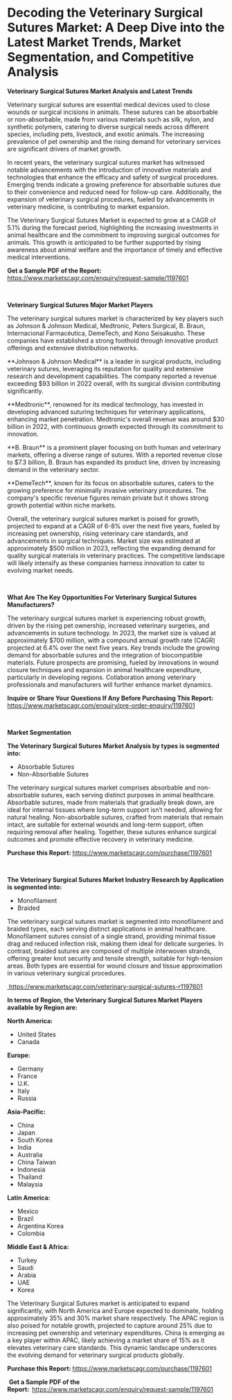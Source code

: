 <p><h1>Decoding the Veterinary Surgical Sutures Market: A Deep Dive into the Latest Market Trends, Market Segmentation, and Competitive Analysis</h1></p><p><strong>Veterinary Surgical Sutures Market Analysis and Latest Trends</strong></p>
<p><p>Veterinary surgical sutures are essential medical devices used to close wounds or surgical incisions in animals. These sutures can be absorbable or non-absorbable, made from various materials such as silk, nylon, and synthetic polymers, catering to diverse surgical needs across different species, including pets, livestock, and exotic animals. The increasing prevalence of pet ownership and the rising demand for veterinary services are significant drivers of market growth. </p><p>In recent years, the veterinary surgical sutures market has witnessed notable advancements with the introduction of innovative materials and technologies that enhance the efficacy and safety of surgical procedures. Emerging trends indicate a growing preference for absorbable sutures due to their convenience and reduced need for follow-up care. Additionally, the expansion of veterinary surgical procedures, fueled by advancements in veterinary medicine, is contributing to market expansion. </p><p>The Veterinary Surgical Sutures Market is expected to grow at a CAGR of 5.1% during the forecast period, highlighting the increasing investments in animal healthcare and the commitment to improving surgical outcomes for animals. This growth is anticipated to be further supported by rising awareness about animal welfare and the importance of timely and effective medical interventions.</p></p>
<p><strong>Get a Sample PDF of the Report:&nbsp;</strong> <a href="https://www.marketscagr.com/enquiry/request-sample/1197601?utm_campaign=2635&utm_medium=2&utm_source=Github&utm_content=ia&utm_term=13042025&utm_id=veterinary-surgical-sutures">https://www.marketscagr.com/enquiry/request-sample/1197601</a></p>
<p>&nbsp;</p>
<p><strong>Veterinary Surgical Sutures Major Market Players</strong></p>
<p><p>The veterinary surgical sutures market is characterized by key players such as Johnson & Johnson Medical, Medtronic, Peters Surgical, B. Braun, Internacional Farmacéutica, DemeTech, and Kono Seisakusho. These companies have established a strong foothold through innovative product offerings and extensive distribution networks.</p><p>**Johnson & Johnson Medical** is a leader in surgical products, including veterinary sutures, leveraging its reputation for quality and extensive research and development capabilities. The company reported a revenue exceeding $93 billion in 2022 overall, with its surgical division contributing significantly.</p><p>**Medtronic**, renowned for its medical technology, has invested in developing advanced suturing techniques for veterinary applications, enhancing market penetration. Medtronic's overall revenue was around $30 billion in 2022, with continuous growth expected through its commitment to innovation.</p><p>**B. Braun** is a prominent player focusing on both human and veterinary markets, offering a diverse range of sutures. With a reported revenue close to $7.3 billion, B. Braun has expanded its product line, driven by increasing demand in the veterinary sector.</p><p>**DemeTech**, known for its focus on absorbable sutures, caters to the growing preference for minimally invasive veterinary procedures. The company's specific revenue figures remain private but it shows strong growth potential within niche markets.</p><p>Overall, the veterinary surgical sutures market is poised for growth, projected to expand at a CAGR of 6-8% over the next five years, fueled by increasing pet ownership, rising veterinary care standards, and advancements in surgical techniques. Market size was estimated at approximately $500 million in 2023, reflecting the expanding demand for quality surgical materials in veterinary practices. The competitive landscape will likely intensify as these companies harness innovation to cater to evolving market needs.</p></p>
<p>&nbsp;</p>
<p><strong>What Are The Key Opportunities For Veterinary Surgical Sutures Manufacturers?</strong></p>
<p><p>The veterinary surgical sutures market is experiencing robust growth, driven by the rising pet ownership, increased veterinary surgeries, and advancements in suture technology. In 2023, the market size is valued at approximately $700 million, with a compound annual growth rate (CAGR) projected at 6.4% over the next five years. Key trends include the growing demand for absorbable sutures and the integration of biocompatible materials. Future prospects are promising, fueled by innovations in wound closure techniques and expansion in animal healthcare expenditure, particularly in developing regions. Collaboration among veterinary professionals and manufacturers will further enhance market dynamics.</p></p>
<p><strong>Inquire or Share Your Questions If Any Before Purchasing This Report:</strong> <a href="https://www.marketscagr.com/enquiry/pre-order-enquiry/1197601?utm_campaign=2635&utm_medium=2&utm_source=Github&utm_content=ia&utm_term=13042025&utm_id=veterinary-surgical-sutures">https://www.marketscagr.com/enquiry/pre-order-enquiry/1197601</a></p>
<p>&nbsp;</p>
<p><strong>Market Segmentation</strong></p>
<p><strong>The Veterinary Surgical Sutures Market Analysis by types is segmented into:</strong></p>
<p><ul><li>Absorbable Sutures</li><li>Non-Absorbable Sutures</li></ul></p>
<p><p>The veterinary surgical sutures market comprises absorbable and non-absorbable sutures, each serving distinct purposes in animal healthcare. Absorbable sutures, made from materials that gradually break down, are ideal for internal tissues where long-term support isn’t needed, allowing for natural healing. Non-absorbable sutures, crafted from materials that remain intact, are suitable for external wounds and long-term support, often requiring removal after healing. Together, these sutures enhance surgical outcomes and promote effective recovery in veterinary medicine.</p></p>
<p><strong>Purchase this Report:&nbsp;</strong><a href="https://www.marketscagr.com/purchase/1197601?utm_campaign=2635&utm_medium=2&utm_source=Github&utm_content=ia&utm_term=13042025&utm_id=veterinary-surgical-sutures">https://www.marketscagr.com/purchase/1197601</a></p>
<p>&nbsp;</p>
<p><strong>The Veterinary Surgical Sutures Market Industry Research by Application is segmented into:</strong></p>
<p><ul><li>Monofilament</li><li>Braided</li></ul></p>
<p><p>The veterinary surgical sutures market is segmented into monofilament and braided types, each serving distinct applications in animal healthcare. Monofilament sutures consist of a single strand, providing minimal tissue drag and reduced infection risk, making them ideal for delicate surgeries. In contrast, braided sutures are composed of multiple interwoven strands, offering greater knot security and tensile strength, suitable for high-tension areas. Both types are essential for wound closure and tissue approximation in various veterinary surgical procedures.</p></p>
<p><a href="https://www.marketscagr.com/veterinary-surgical-sutures-r1197601?utm_campaign=2635&utm_medium=2&utm_source=Github&utm_content=ia&utm_term=13042025&utm_id=veterinary-surgical-sutures">&nbsp;https://www.marketscagr.com/veterinary-surgical-sutures-r1197601</a></p>
<p><strong>In terms of Region, the Veterinary Surgical Sutures Market Players available by Region are:</strong></p>
<p>
    <p> <strong> North America: </strong>
        <ul>
            <li>United States</li>
            <li>Canada</li>
        </ul>
        </p> 
    <p> <strong> Europe: </strong>
        <ul>
            <li>Germany</li>
            <li>France</li>
            <li>U.K.</li>
            <li>Italy</li>
            <li>Russia</li>
        </ul>
        </p> 
    <p> <strong> Asia-Pacific: </strong>
        <ul>
            <li>China</li>
            <li>Japan</li>
            <li>South Korea</li>
            <li>India</li>
            <li>Australia</li>
            <li>China Taiwan</li>
            <li>Indonesia</li>
            <li>Thailand</li>
            <li>Malaysia</li>
        </ul>
        </p> 
    <p> <strong> Latin America: </strong>
        <ul>
            <li>Mexico</li>
            <li>Brazil</li>
            <li>Argentina Korea</li>
            <li>Colombia</li>
        </ul>
        </p> 
    <p> <strong> Middle East & Africa: </strong>
        <ul>
            <li>Turkey</li>
            <li>Saudi</li>
            <li>Arabia</li>
            <li>UAE</li>
            <li>Korea</li>
        </ul>
    </p>
    </p>
<p><p>The Veterinary Surgical Sutures market is anticipated to expand significantly, with North America and Europe expected to dominate, holding approximately 35% and 30% market share respectively. The APAC region is also poised for notable growth, projected to capture around 25% due to increasing pet ownership and veterinary expenditures. China is emerging as a key player within APAC, likely achieving a market share of 15% as it elevates veterinary care standards. This dynamic landscape underscores the evolving demand for veterinary surgical products globally.</p></p>
<p><strong>Purchase this Report: </strong><a href="https://www.marketscagr.com/purchase/1197601?utm_campaign=2635&utm_medium=2&utm_source=Github&utm_content=ia&utm_term=13042025&utm_id=veterinary-surgical-sutures">https://www.marketscagr.com/purchase/1197601</a></p>
<p>&nbsp;<strong>Get a Sample PDF of the Report:&nbsp;&nbsp;</strong><a href="https://www.marketscagr.com/enquiry/request-sample/1197601?utm_campaign=2635&utm_medium=2&utm_source=Github&utm_content=ia&utm_term=13042025&utm_id=veterinary-surgical-sutures">https://www.marketscagr.com/enquiry/request-sample/1197601</a></p>
<p><strong></strong></p>
<p><p></p><p></p><p></p></p>